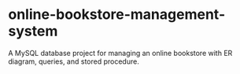 # online-bookstore-management-system
A MySQL database project for managing an online bookstore with ER diagram, queries, and stored procedure.
